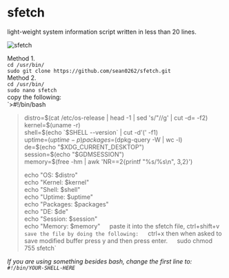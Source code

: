 # sfetch
light-weight system information script written in less than 20 lines. 

![sfetch](https://i.imgur.com/tjlk8kh.png)



Method 1.  
`cd /usr/bin/`  
`sudo git clone https://github.com/sean0262/sfetch.git`  
Method 2.  
`cd /usr/bin/`  
`sudo nano sfetch`  
copy the following:  
`>#!/bin/bash  
>  
>distro=$(cat /etc/os-release | head -1 | sed 's/"//g' | cut -d= -f2)  
>kernel=$(uname -r)  
>shell=$(echo `$SHELL --version` | cut -d'(' -f1)  
>uptime=$(uptime -p)  
>packages=$(dpkg-query -W | wc -l)  
>de=$(echo "$XDG_CURRENT_DESKTOP")  
>session=$(echo "$GDMSESSION")  
>memory=$(free -hm | awk 'NR==2{printf "%s/%s\n", $3,$2}')  
>  
>echo "OS: $distro"  
>echo "Kernel: $kernel"  
>echo "Shell: $shell"  
>echo "Uptime: $uptime"  
>echo "Packages: $packages"  
>echo "DE: $de"  
>echo "Session: $session"  
>echo "Memory: $memory"`  
`paste it into the sfetch file, ctrl+shift+v`  
save the file by doing the following:   
`ctrl+x then when asked to save modified buffer press y and then press enter.`  
`sudo chmod 755 sfetch`  
  

<i>If you are using something besides bash, change the first line to: `#!/bin/YOUR-SHELL-HERE`</i>
